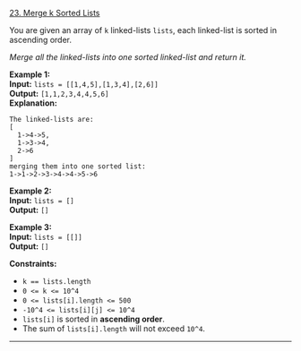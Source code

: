 [23. Merge k Sorted Lists](https://leetcode.com/problems/merge-k-sorted-lists/)

You are given an array of `k` linked-lists `lists`, each linked-list is sorted in ascending order.

_Merge all the linked-lists into one sorted linked-list and return it._

**Example 1:**  
**Input:** `lists = [[1,4,5],[1,3,4],[2,6]]`  
**Output:** `[1,1,2,3,4,4,5,6]`  
**Explanation:**  
```
The linked-lists are:
[
  1->4->5,
  1->3->4,
  2->6
]
merging them into one sorted list:
1->1->2->3->4->4->5->6
```

**Example 2:**  
**Input:** `lists = []`  
**Output:** `[]`  

**Example 3:**  
**Input:** `lists = [[]]`  
**Output:** `[]`  

**Constraints:**
- `k == lists.length`
- `0 <= k <= 10^4`
- `0 <= lists[i].length <= 500`
- `-10^4 <= lists[i][j] <= 10^4`
- `lists[i]` is sorted in **ascending order**.
- The sum of `lists[i].length` will not exceed `10^4`.

---

